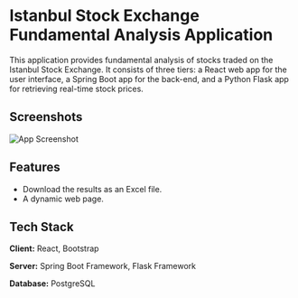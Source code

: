 
# Istanbul Stock Exchange Fundamental Analysis Application

This application provides fundamental analysis of stocks traded on the Istanbul Stock Exchange. It consists of three tiers: a React web app for the user interface, a Spring Boot app for the back-end, and a Python Flask app for retrieving real-time stock prices.


## Screenshots

![App Screenshot](https://github.com/user-attachments/assets/fcb12831-7859-4c39-8820-3f8986362706)

## Features

- Download the results as an Excel file.
- A dynamic web page. 


## Tech Stack

**Client:** React, Bootstrap

**Server:** Spring Boot Framework, Flask Framework

**Database:** PostgreSQL

